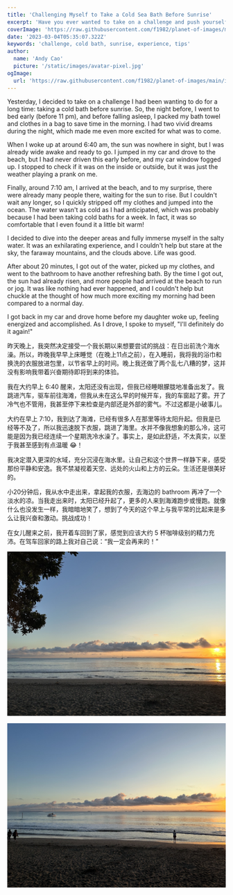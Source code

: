 ```yaml
---
title: 'Challenging Myself to Take a Cold Sea Bath Before Sunrise'
excerpt: 'Have you ever wanted to take on a challenge and push yourself out of your comfort zone? Yesterday, I finally did just that and took a cold bath in the sea water before sunrise. Despite some unexpected setbacks, the experience was invigorating and left me feeling accomplished and ready to tackle whatever comes my way.'
coverImage: 'https://raw.githubusercontent.com/f1982/planet-of-images/main/img/morning-sea-bath24.jpeg'
date: '2023-03-04T05:35:07.322Z'
keywords: 'challenge, cold bath, sunrise, experience, tips'
author:
  name: 'Andy Cao'
  picture: '/static/images/avatar-pixel.jpg'
ogImage:
  url: 'https://raw.githubusercontent.com/f1982/planet-of-images/main/img/morning-sea-bath24.jpeg'
---
```


Yesterday, I decided to take on a challenge I had been wanting to do for a long time: taking a cold bath before sunrise. So, the night before, I went to bed early (before 11 pm), and before falling asleep, I packed my bath towel and clothes in a bag to save time in the morning. I had two vivid dreams during the night, which made me even more excited for what was to come.

When I woke up at around 6:40 am, the sun was nowhere in sight, but I was already wide awake and ready to go. I jumped in my car and drove to the beach, but I had never driven this early before, and my car window fogged up. I stopped to check if it was on the inside or outside, but it was just the weather playing a prank on me.

Finally, around 7:10 am, I arrived at the beach, and to my surprise, there were already many people there, waiting for the sun to rise. But I couldn't wait any longer, so I quickly stripped off my clothes and jumped into the ocean. The water wasn't as cold as I had anticipated, which was probably because I had been taking cold baths for a week. In fact, it was so comfortable that I even found it a little bit warm!

I decided to dive into the deeper areas and fully immerse myself in the salty water. It was an exhilarating experience, and I couldn't help but stare at the sky, the faraway mountains, and the clouds above. Life was good.

After about 20 minutes, I got out of the water, picked up my clothes, and went to the bathroom to have another refreshing bath. By the time I got out, the sun had already risen, and more people had arrived at the beach to run or jog. It was like nothing had ever happened, and I couldn't help but chuckle at the thought of how much more exciting my morning had been compared to a normal day.

I got back in my car and drove home before my daughter woke up, feeling energized and accomplished. As I drove, I spoke to myself, "I'll definitely do it again!"


昨天晚上，我突然决定接受一个我长期以来想要尝试的挑战：在日出前洗个海水澡。所以，昨晚我早早上床睡觉（在晚上11点之前），在入睡前，我将我的浴巾和换洗的衣服放进包里，以节省早上的时间。晚上我还做了两个乱七八糟的梦，这并没有影响我带着兴奋期待即将到来的体验。

我在大约早上 6:40 醒来，太阳还没有出现，但我已经睡眼朦胧地准备出发了。我跳进汽车，驱车前往海滩，但我从未在这么早的时候开车，我的车窗起了雾。开了冷气也不管用，我甚至停下来检查是内部还是外部的雾气。不过这都是小破事儿。

大约在早上 7:10，我到达了海滩，已经有很多人在那里等待太阳升起。但我是已经等不及了，所以我迅速脱下衣服，跳进了海里。水并不像我想象的那么冷，这可能是因为我已经连续一个星期洗冷水澡了。事实上，是如此舒适，不太真实，以至于我甚至感到有点温暖 😂！

我决定潜入更深的水域，充分沉浸在海水里。让自己和这个世界一样静下来，感受那份平静和安逸。我不禁凝视着天空、远处的火山和上方的云朵。生活还是很美好的。

小20分钟后，我从水中走出来，拿起我的衣服，去海边的 bathroom 再冲了一个淡水的凉。当我走出来时，太阳已经升起了，更多的人来到海滩跑步或慢跑。就像什么也没发生一样，我暗暗地笑了，想到了今天的这个早上与我平常的比起来是多么让我兴奋和激动。挑战成功！

在女儿醒来之前，我开着车回到了家，感觉到应该大约 5 杯咖啡级别的精力充沛。在驾车回家的路上我对自己说：“我一定会再来的！”

![morning beach](https://raw.githubusercontent.com/f1982/planet-of-images/main/img/morning-sea-bath23.jpeg)

![morning beach](https://raw.githubusercontent.com/f1982/planet-of-images/main/img/morning-sea-bath21.jpeg)
